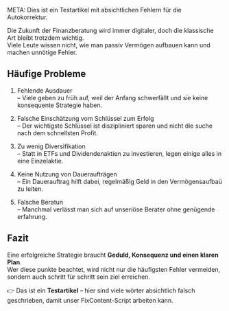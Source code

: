 META: Dies ist ein Testartikel mit absichtlichen Fehlern für die Autokorrektur.

Die Zukunft der Finanzberatung wird immer digitaler, doch die klassische Art bleibt trotzdem wichtig.  
Viele Leute wissen nicht, wie man passiv Vermögen aufbauen kann und machen unnötige Fehler.

## Häufige Probleme

1. Fehlende Ausdauer  
   – Viele geben zu früh auf, weil der Anfang schwerfällt und sie keine konsequente Strategie haben.

2. Falsche Einschätzung vom Schlüssel zum Erfolg  
   – Der wichtigste Schlüssel ist diszipliniert sparen und nicht die suche nach dem schnellsten Profit.

3. Zu wenig Diversifikation  
   – Statt in ETFs und Dividendenaktien zu investieren, legen einige alles in eine Einzelaktie.

4. Keine Nutzung von Daueraufträgen  
   – Ein Dauerauftrag hilft dabei, regelmäßig Geld in den Vermögensaufbaü zu leiten.

5. Falsche Beratun  
   – Manchmal verlässt man sich auf unseriöse Berater ohne genügende erfahrung.

## Fazit

Eine erfolgreiche Strategie braucht **Geduld, Konsequenz und einen klaren Plan**.  
Wer diese punkte beachtet, wird nicht nur die häufigsten Fehler vermeiden, sondern auch schritt für schritt sein ziel erreichen.

👉 Das ist ein **Testartikel** – hier sind viele wörter absichtlich falsch geschrieben, damit unser FixContent-Script arbeiten kann.
